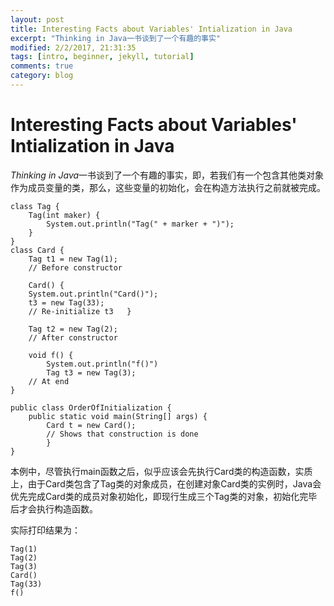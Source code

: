 ```yaml
---
layout: post
title: Interesting Facts about Variables' Intialization in Java
excerpt: "Thinking in Java一书谈到了一个有趣的事实"
modified: 2/2/2017, 21:31:35
tags: [intro, beginner, jekyll, tutorial]
comments: true
category: blog
---
```

# Interesting Facts about Variables' Intialization in Java

*Thinking in Java*一书谈到了一个有趣的事实，即，若我们有一个包含其他类对象作为成员变量的类，那么，这些变量的初始化，会在构造方法执行之前就被完成。

```
class Tag {
	Tag(int maker) {
    	System.out.println("Tag(" + marker + ")"); 
    }
}
class Card {
	Tag t1 = new Tag(1);
    // Before constructor

    Card() {
    System.out.println("Card()");
    t3 = new Tag(33);
    // Re-initialize t3   }

    Tag t2 = new Tag(2);
    // After constructor

    void f() {
    	System.out.println("f()")
    	Tag t3 = new Tag(3);
    // At end
}

public class OrderOfInitialization {
	public static void main(String[] args) {
    	Card t = new Card();
        // Shows that construction is done
        }
}
```

本例中，尽管执行main函数之后，似乎应该会先执行Card类的构造函数，实质上，由于Card类包含了Tag类的对象成员，在创建对象Card类的实例时，Java会优先完成Card类的成员对象初始化，即现行生成三个Tag类的对象，初始化完毕后才会执行构造函数。

实际打印结果为：
```
Tag(1)
Tag(2)
Tag(3)
Card()
Tag(33)
f()
```
